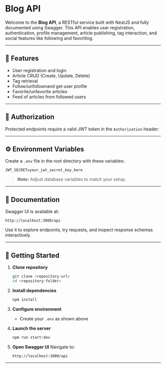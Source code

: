 # Blog API

Welcome to the **Blog API**, a RESTful service built with NestJS and fully documented using Swagger. This API enables user registration, authentication, profile management, article publishing, tag interaction, and social features like following and favoriting.

---

## 🚀 Features

- User registration and login
- Article CRUD (Create, Update, Delete)
- Tag retrieval
- Follow/unfollownand get user profile
- Favorite/unfavorite articles
- Feed of articles from followed users

---

## 🔐 Authorization

Protected endpoints require a valid JWT token in the `Authorization` header:

---

## ⚙️ Environment Variables

Create a `.env` file in the root directory with these variables:

```env
JWT_SECRET=your_jwt_secret_key_here

```

> **Note:** Adjust database variables to match your setup.

---

## 📖 Documentation

Swagger UI is available at:

```
http://localhost:3000/api
```

Use it to explore endpoints, try requests, and inspect response schemas interactively.

---

## 🏁 Getting Started

1. **Clone repository**

   ```bash
   git clone <repository-url>
   cd <repository-folder>
   ```

2. **Install dependencies**

   ```bash
   npm install
   ```

3. **Configure environment**
   - Create your `.env` as shown above

4. **Launch the server**

   ```bash
   npm run start:dev
   ```

5. **Open Swagger UI**
   Navigate to:

   ```
   http://localhost:3000/api
   ```

---
